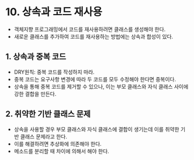 # 10. 상속과 코드 재사용
- 객체지향 프로그래밍에서 코드를 재사용하려면 클래스를 생성해야 한다.
- 새로운 클래스를 추가하여 코드를 재사용하는 방법에는 상속과 합성이 있다.

## 1. 상속과 중복 코드
- DRY원칙: 중복 코드를 작성하지 마라.
- 중복 코드는 요구사항 변경에 따라 두 코드를 모두 수정해야 한다면 중복이다.
- 상속을 통해 중복 코드를 제거할 수 있으나, 이는 부모 클래스와 자식 클래스 사이에 강한 결합을 만든다.

## 2. 취약한 기반 클래스 문제
- 상속을 사용할 경우 부모 클래스와 자식 클래스에 결합이 생기는데 이를 취약한 기반 클래스 문제라고 한다.
- 이를 해결하려면 추상화에 의존해야 한다.
- 메소드를 분리할 때 차이에 의해서 해야 한다.
